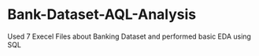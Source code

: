 # Bank-Dataset-AQL-Analysis
Used  7 Execel Files about Banking Dataset and performed basic EDA using SQL
